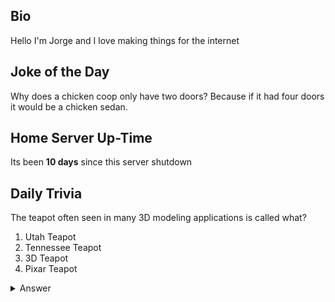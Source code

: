 ## Bio

Hello I'm Jorge and I love making things for the internet

## Joke of the Day

Why does a chicken coop only have two doors? Because if it had four doors it would be a chicken sedan.

## Home Server Up-Time

Its been **10 days** since this server shutdown


## Daily Trivia

The teapot often seen in many 3D modeling applications is called what?
 1. Utah Teapot
 2. Tennessee Teapot
 3. 3D Teapot
 4. Pixar Teapot

<details>
  <summary>Answer</summary>
  Utah Teapot
</details>
